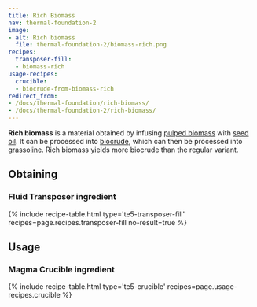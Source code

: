 ```yaml
---
title: Rich Biomass
nav: thermal-foundation-2
image:
- alt: Rich biomass
  file: thermal-foundation-2/biomass-rich.png
recipes:
  transposer-fill:
  - biomass-rich
usage-recipes:
  crucible:
  - biocrude-from-biomass-rich
redirect_from:
- /docs/thermal-foundation/rich-biomass/
- /docs/thermal-foundation-2/rich-biomass/
---
```


**Rich biomass** is a material obtained by infusing [pulped
biomass](/docs/1.12/thermal-foundation-2/pulped-biomass/) with [seed
oil](/docs/1.12/thermal-foundation-2/seed-oil/). It can be processed into
[biocrude](/docs/1.12/thermal-foundation-2/biocrude/), which can then be processed into
[grassoline](/docs/1.12/thermal-foundation-2/grassoline/). Rich biomass yields more
biocrude than the regular variant.


Obtaining
---------

### Fluid Transposer ingredient
{% include recipe-table.html type='te5-transposer-fill' recipes=page.recipes.transposer-fill no-result=true %}


Usage
-----

### Magma Crucible ingredient
{% include recipe-table.html type='te5-crucible' recipes=page.usage-recipes.crucible %}

